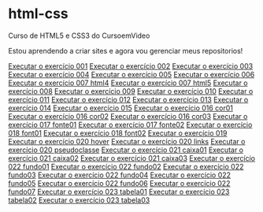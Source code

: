 # html-css
 Curso de HTML5 e CSS3 do CursoemVideo

Estou aprendendo a criar sites e agora vou gerenciar meus repositorios!

<a href= "https://sandroopacheco.github.io/html-css/exercicios/ex001/index.html" target="blank">Executar o exercício 001</a>
<a href= "https://sandroopacheco.github.io/html-css/exercicios/ex002/index.html" target="blank">Executar o exercício 002</a>
<a href= "https://sandroopacheco.github.io/html-css/exercicios/ex003/index.html" target="blank">Executar o exercício 003</a>
<a href= "https://sandroopacheco.github.io/html-css/exercicios/ex004/index.html" target="blank">Executar o exercício 004</a>
<a href= "https://sandroopacheco.github.io/html-css/exercicios/ex005/index.html" target="blank">Executar o exercício 005</a>
<a href= "https://sandroopacheco.github.io/html-css/exercicios/ex006/index.html" target="blank">Executar o exercício 006</a>
<a href= "https://sandroopacheco.github.io/html-css/exercicios/ex007/html4.html" target="blank">Executar o exercício 007 html4</a>
<a href= "https://sandroopacheco.github.io/html-css/exercicios/ex007/html5.html" target="blank">Executar o exercício 007 html5</a>
<a href= "https://sandroopacheco.github.io/html-css/exercicios/ex008/index.html" target="blank">Executar o exercício 008</a>
<a href= "https://sandroopacheco.github.io/html-css/exercicios/ex009/index.html" target="blank">Executar o exercício 009</a>
<a href= "https://sandroopacheco.github.io/html-css/exercicios/ex010/index.html" target="blank">Executar o exercício 010</a>
<a href= "https://sandroopacheco.github.io/html-css/exercicios/ex011/index.html" target="blank">Executar o exercício 011</a>
<a href= "https://sandroopacheco.github.io/html-css/exercicios/ex012/index.html" target="blank">Executar o exercício 012</a>
<a href= "https://sandroopacheco.github.io/html-css/exercicios/ex013/index.html" target="blank">Executar o exercício 013</a>
<a href= "https://sandroopacheco.github.io/html-css/exercicios/ex014/index.html" target="blank">Executar o exercício 014</a>
<a href= "https://sandroopacheco.github.io/html-css/exercicios/ex015/index.html" target="blank">Executar o exercício 015</a>
<a href= "https://sandroopacheco.github.io/html-css/exercicios/ex016/cor01.html" target="blank">Executar o exercício 016 cor01</a>
<a href= "https://sandroopacheco.github.io/html-css/exercicios/ex016/cor02.html" target="blank">Executar o exercício 016 cor02</a>
<a href= "https://sandroopacheco.github.io/html-css/exercicios/ex016/cor03.html" target="blank">Executar o exercício 016 cor03</a>
<a href= "https://sandroopacheco.github.io/html-css/exercicios/ex017/fonte01.html" target="blank">Executar o exercício 017 fonte01</a>
<a href= "https://sandroopacheco.github.io/html-css/exercicios/ex017/fonte02.html" target="blank">Executar o exercício 017 fonte02</a>
<a href= "https://sandroopacheco.github.io/html-css/exercicios/ex018/font01.html" target="blank">Executar o exercício 018 font01</a>
<a href= "https://sandroopacheco.github.io/html-css/exercicios/ex018/font02.html" target="blank">Executar o exercício 018 font02</a>
<a href= "https://sandroopacheco.github.io/html-css/exercicios/ex019/seletor01.html" target="blank">Executar o exercício 019</a>
<a href= "https://sandroopacheco.github.io/html-css/exercicios/ex020/hover.html" target="blank">Executar o exercício 020 hover</a>
<a href= "https://sandroopacheco.github.io/html-css/exercicios/ex020/links.html" target="blank">Executar o exercício 020 links</a>
<a href= "https://sandroopacheco.github.io/html-css/exercicios/ex020/pseudoclasse.html" target="blank">Executar o exercício 020 pseudoclasse</a>
<a href= "https://sandroopacheco.github.io/html-css/exercicios/ex021/caixa01.html" target="blank">Executar o exercício 021 caixa01</a>
<a href= "https://sandroopacheco.github.io/html-css/exercicios/ex021/caixa02.html" target="blank">Executar o exercício 021 caixa02</a>
<a href= "https://sandroopacheco.github.io/html-css/exercicios/ex021/caixa03.html" target="blank">Executar o exercício 021 caixa03</a>
<a href= "https://sandroopacheco.github.io/html-css/exercicios/ex022/fundo001.html" target="blank">Executar o exercício 022 fundo01</a>
<a href= "https://sandroopacheco.github.io/html-css/exercicios/ex022/fundo002.html" target="blank">Executar o exercício 022 fundo02</a>
<a href= "https://sandroopacheco.github.io/html-css/exercicios/ex022/fundo003.html" target="blank">Executar o exercício 022 fundo03</a>
<a href= "https://sandroopacheco.github.io/html-css/exercicios/ex022/fundo004.html" target="blank">Executar o exercício 022 fundo04</a>
<a href= "https://sandroopacheco.github.io/html-css/exercicios/ex022/fundo005.html" target="blank">Executar o exercício 022 fundo05</a>
<a href= "https://sandroopacheco.github.io/html-css/exercicios/ex022/fundo006.html" target="blank">Executar o exercício 022 fundo06</a>
<a href= "https://sandroopacheco.github.io/html-css/exercicios/ex022/fundo007.html" target="blank">Executar o exercício 022 fundo07</a>
<a href= "https://sandroopacheco.github.io/html-css/exercicios/ex023/tabela001.html" target="blank">Executar o exercício 023 tabela01</a>
<a href= "https://sandroopacheco.github.io/html-css/exercicios/ex023/tabela002.html" target="blank">Executar o exercício 023 tabela02</a>
<a href= "https://sandroopacheco.github.io/html-css/exercicios/ex023/tabela003.html" target="blank">Executar o exercício 023 tabela03</a>
